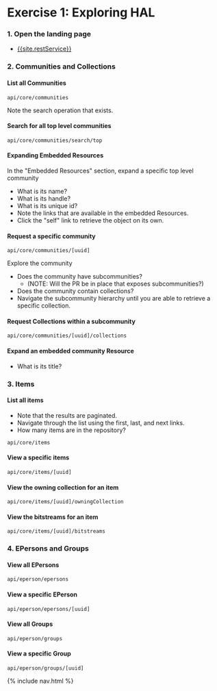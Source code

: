 # Exercise 1: Exploring HAL

### 1. Open the landing page

- [{{site.restService}}]({{site.restService}})

### 2. Communities and Collections

#### List all Communities

`api/core/communities`

Note the search operation that exists.

#### Search for all top level communities

`api/core/communities/search/top`

#### Expanding Embedded Resources
In the "Embedded Resources" section, expand a specific top level community
- What is its name?
- What is its handle?
- What is its unique id?
- Note the links that are available in the embedded Resources.
- Click the "self" link to retrieve the object on its own.

#### Request a specific community
`api/core/communities/[uuid]`

Explore the community
- Does the community have subcommunities?
  - (NOTE: Will the PR be in place that exposes subcommunities?)
- Does the community contain collections?
- Navigate the subcommunity hierarchy until you are able to retrieve a specific collection.

#### Request Collections within a subcommunity
`api/core/communities/[uuid]/collections`

#### Expand an embedded community Resource
- What is its title?

### 3. Items

#### List all items
- Note that the results are paginated.
- Navigate through the list using the first, last, and next links.
- How many items are in the repository?

`api/core/items`

#### View a specific items

`api/core/items/[uuid]`

#### View the owning collection for an item

`api/core/items/[uuid]/owningCollection`

#### View the bitstreams for an item

`api/core/items/[uuid]/bitstreams`

### 4. EPersons and Groups

#### View all EPersons

`api/eperson/epersons`

#### View a specific EPerson

`api/eperson/epersons/[uuid]`

#### View all Groups

`api/eperson/groups`

#### View a specific Group

`api/eperson/groups/[uuid]`

{% include nav.html %}

